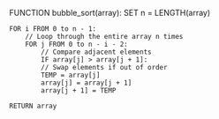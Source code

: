 FUNCTION bubble_sort(array):
    SET n = LENGTH(array)

    FOR i FROM 0 to n - 1:
        // Loop through the entire array n times
        FOR j FROM 0 to n - i - 2:
            // Compare adjacent elements
            IF array[j] > array[j + 1]:
            // Swap elements if out of order
            TEMP = array[j]
            array[j] = array[j + 1]
            array[j + 1] = TEMP

    RETURN array